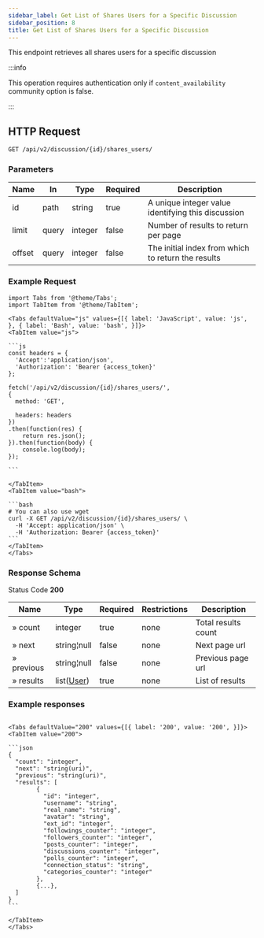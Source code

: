 ```yaml
---
sidebar_label: Get List of Shares Users for a Specific Discussion
sidebar_position: 8
title: Get List of Shares Users for a Specific Discussion
---
```


This endpoint retrieves all shares users for a specific discussion

:::info

This operation requires authentication only if `content_availability` community option is false.

:::

## HTTP Request

`GET /api/v2/discussion/{id}/shares_users/`

### Parameters

|Name|In|Type|Required|Description|
|---|---|---|---|---|
|id|path|string|true|A unique integer value identifying this discussion|
|limit|query|integer|false|Number of results to return per page|
|offset|query|integer|false|The initial index from which to return the results|

### Example Request

````mdx-code-block
import Tabs from '@theme/Tabs';
import TabItem from '@theme/TabItem';

<Tabs defaultValue="js" values={[{ label: 'JavaScript', value: 'js', }, { label: 'Bash', value: 'bash', }]}>
<TabItem value="js">

```js
const headers = {
  'Accept':'application/json',
  'Authorization': 'Bearer {access_token}'
};

fetch('/api/v2/discussion/{id}/shares_users/',
{
  method: 'GET',

  headers: headers
})
.then(function(res) {
    return res.json();
}).then(function(body) {
    console.log(body);
});

```

</TabItem>
<TabItem value="bash">

```bash
# You can also use wget
curl -X GET /api/v2/discussion/{id}/shares_users/ \
  -H 'Accept: application/json' \
  -H 'Authorization: Bearer {access_token}'
```
</TabItem>
</Tabs>
````

### Response Schema

Status Code **200**

|Name|Type|Required|Restrictions|Description|
|---|---|---|---|---|
|» count|integer|true|none|Total results count|
|» next|string¦null|false|none|Next page url|
|» previous|string¦null|false|none|Previous page url|
|» results|list([User](/docs/apireference/v2/schemas/user))|true|none|List of results|

### Example responses


````mdx-code-block

<Tabs defaultValue="200" values={[{ label: '200', value: '200', }]}>
<TabItem value="200">

```json
{
  "count": "integer",
  "next": "string(uri)",
  "previous": "string(uri)",
  "results": [
        {
          "id": "integer",
          "username": "string",
          "real_name": "string",
          "avatar": "string",
          "ext_id": "integer",
          "followings_counter": "integer",
          "followers_counter": "integer",
          "posts_counter": "integer",
          "discussions_counter": "integer",
          "polls_counter": "integer",
          "connection_status": "string",
          "categories_counter": "integer"
        },
        {...},
  ]
}
```

</TabItem>
</Tabs>
````





